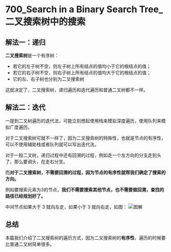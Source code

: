 # 700_Search in a Binary Search Tree_二叉搜索树中的搜索

## 解法一：递归

**二叉搜索树**是一个有序树：

- 若它的左子树不空，则左子树上所有结点的值均小于它的根结点的值；
- 若它的右子树不空，则右子树上所有结点的值均大于它的根结点的值；
- 它的左、右子树也分别为二叉搜索树

这就决定了，二叉搜索树，递归遍历和迭代遍历和普通二叉树都不一样。

## 解法二：迭代

一提到二叉树遍历的迭代法，可能立刻想起使用栈来模拟深度遍历，使用队列来模拟广度遍历。

对于二叉搜索树可就不一样了，因为二叉搜索树的特殊性，也就是节点的有序性，可以不使用辅助栈或者队列就可以写出迭代法。

对于一般二叉树，递归过程中还有回溯的过程，例如走一个左方向的分支走到头了，那么要调头，在走右分支。

而**对于二叉搜索树，不需要回溯的过程，因为节点的有序性就帮我们确定了搜索的方向。**

例如要搜索元素为3的节点，**我们不需要搜索其他节点，也不需要做回溯，查找的路径已经规划好了。**

中间节点如果大于 $3$ 就向左走，如果小于 $3$ 就向右走，如图：
![图解](https://code-thinking-1253855093.file.myqcloud.com/pics/20200812190213280.png)

## 总结

本篇我们介绍了二叉搜索树的遍历方式，因为二叉搜索树的**有序性**，遍历的时候要比普通二叉树简单很多。